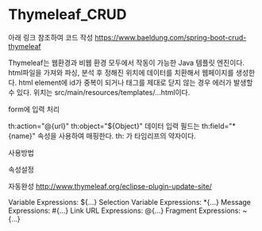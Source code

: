 # Thymeleaf_CRUD

아래 링크 참조하여 코드 작성
https://www.baeldung.com/spring-boot-crud-thymeleaf

Thymeleaf는 웹환경과 비웹 환경 모두에서 작동이 가능한 Java 템플릿 엔진이다.
html파일을 가져와 파싱, 분석 후 정해진 위치에 데이터를 치환해서 웹페이지를 생성한다.
html element에 id가 중복이 되거나 태그를 제대로 닫지 않는 경우 에러가 발생할 수 있다.
위치는 src/main/resources/templates/...html이다.

form에 입력 처리 
<form action="#" th:action="@{/saveStudent}" th:object="${student}" method="post">
th:action="@{url}"
th:object="${Object}"
데이터 입력 필드는 th:field="*{name}" 속성을 사용하여 매핑한다.
th: 가 타임리프의 약자이다.

사용방법
<html xmlns:th="http://www.thymeleaf.org"> 속성설정
  
자동완성
http://www.thymeleaf.org/eclipse-plugin-update-site/

Variable Expressions: ${...}
Selection Variable Expressions: *{...}
Message Expressions: #{...}
Link URL Expressions: @{...}
Fragment Expressions: ~{...}

